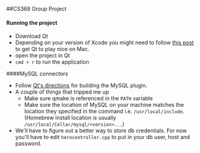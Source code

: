 ##CS368 Group Project

#### Running the project
* Download Qt
* Depending on your version of Xcode you might need to follow [this post](http://stackoverflow.com/questions/33728905/qt-creator-project-error-xcode-not-set-up-properly-you-may-need-to-confirm-t) to get Qt to play nice on Mac.
* open the project in Qt
* `cmd + r` to run the application

####MySQL connectors 
* Follow [Qt's directions](http://doc.qt.io/qt-5.7/sql-driver.html) for building the MySQL plugin.
* A couple of things that tripped me up
	* Make sure qmake is referenced in the `PATH` variable
	* Make sure the location of MySQL on your machine matches the location they specified in the command i.e. `/usr/local/include`. (Homebrew install location is usually `/usr/local/Cellar/mysql/<version>...`)
* We'll have to figure out a better way to store db credentials. For now you'll have to edit `herocontroller.cpp` to put in your db user, host and password.